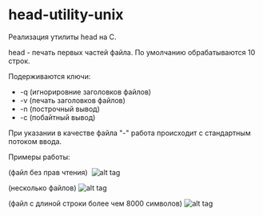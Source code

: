 # head-utility-unix
Реализация утилиты head на С. 

head - печать первых частей файла. По умолчанию обрабатываются 10 строк.

Подерживаются ключи:
* -q (игнорировние заголовков файлов)
* -v (печать заголовков файлов)
* -n (построчный вывод)
* -c (побайтный вывод)

При указании в качеcтве файла "-" работа происходит с стандартным потоком ввода.

Примеры работы:

(файл без прав чтения)
  ![alt tag](https://pp.userapi.com/c837230/v837230076/390f6/sP4Nt3KuAic.jpg)
  
(несколько файлов)
  ![alt tag](https://pp.userapi.com/c837230/v837230076/390fe/Yi0PNmU7SVQ.jpg)
  
(файл с длиной строки более чем 8000 символов)
  ![alt tag](https://pp.userapi.com/c837230/v837230076/39106/aqgue-POj6s.jpg)
  
